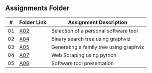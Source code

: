 ##  Assignments Folder

|   #   | Folder Link | Assignment Description |
| :---: | ----------- | ---------------------- |
|    01  |  [A02](https://github.com/swarajtwok/4883-SoftwareTools-Chirumamilla/tree/main/Assignments/A02)| Selection of a personal software tool|  
|    02  |  [A04](https://github.com/swarajtwok/4883-SoftwareTools-Chirumamilla/tree/main/Assignments/A01)| Binary search tree using graphviz    |
|    03  |  [A05](https://github.com/swarajtwok/4883-SoftwareTools-Chirumamilla/tree/main/Assignments/A05)| Generating a family tree using graphviz    |
|    04  |  [A07](https://github.com/swarajtwok/4883-SoftwareTools-Chirumamilla/tree/main/Assignments/A07)| Web Scraping using python    |
|    05  |  [A06](https://github.com/swarajtwok/4883-SoftwareTools-Chirumamilla/tree/main/Assignments/A06)| Software tool presentation    |
